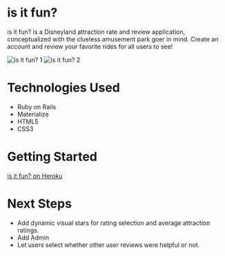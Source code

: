 # is it fun?
is it fun? is a Disneyland attraction rate and review application, conceptualized with the clueless amusement park goer in mind. Create an account and review your favorite rides for all users to see!

![is it fun? 1](https://i.imgur.com/ppLvH40.png)
![is it fun? 2](https://i.imgur.com/GIGeBjP.png)

# Technologies Used
* Ruby on Rails
* Materialize
* HTML5
* CSS3

# Getting Started
[is it fun? on Heroku](https://isitfun.herokuapp.com/)

# Next Steps
* Add dynamic visual stars for rating selection and average attraction ratings.
* Add Admin
* Let users select whether other user reviews were helpful or not.